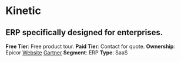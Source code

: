 # Kinetic

## ERP specifically designed for enterprises.

**Free Tier**: Free product tour.
**Paid Tier**: Contact for quote.
**Ownership**: Epicor
[Website](https://www.epicor.com/en-us/industry-productivity-solutions/manufacturing/platforms/kinetic/)
[Gartner](https://www.gartner.com/reviews/market/cloud-erp-for-product-centric-enterprises/vendor/epicor/product/epicor-kinetic)
**Segment**: ERP
**Type**: SaaS
